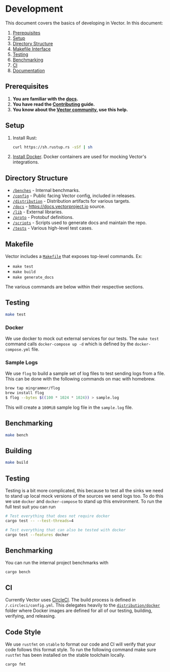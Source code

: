 # Development

This document covers the basics of developing in Vector. In this document:

1. [Prerequisites](#prerequisites)
2. [Setup](#setup)
3. [Directory Structure](#directory-structure)
4. [Makefile Interface](#makefile-interface)
5. [Testing](#testing)
6. [Benchmarking](#benchmarking)
7. [CI](#ci)
8. [Documentation](#documentation)

## Prerequisites

1. **You are familiar with the [docs](https://docs.vectorproject.io).**
2. **You have read the [Contributing](/CONTRIBUTING.md) guide.**
3. **You know about the [Vector community](https://vectorproject.io/community/),
   use this help.**

## Setup

1. Install Rust:

   ```bash
   curl https://sh.rustup.rs -sSf | sh
   ```

2. [Install Docker](https://docs.docker.com/docker-for-mac/install/). Docker
   containers are used for mocking Vector's integrations.

## Directory Structure

* [`/benches`](/benches) - Internal benchmarks.
* [`/config`](/config) - Public facing Vector config, included in releases.
* [`/distribution`](/distribution) - Distribution artifacts for various targets.
* [`/docs`](/docs) - https://docs.vectorproject.io source.
* [`/lib`](/lib) - External libraries.
* [`/proto`](/proto) - Protobuf definitions.
* [`/scripts`](/scripts) - Scripts used to generate docs and maintain the repo.
* [`/tests`](/tests) - Various high-level test cases.

## Makefile

Vector includes a [`Makefile`](/Makefile) that exposes top-level commands. Ex:

- `make test`
- `make build`
- `make generate_docs`

The various commands are below within their respective sections.

## Testing

```bash
make test
```

### Docker

We use docker to mock out external services for our tests. The `make test`
command calls `docker-compose up -d` which is defined by the
`docker-compose.yml` file.

### Sample Logs

We use `flog` to build a sample set of log files to test sending logs from a file. This can
be done with the following commands on mac with homebrew.

```bash
brew tap mingrammer/flog
brew install flog
$ flog --bytes $((100 * 1024 * 1024)) > sample.log
```

This will create a `100MiB` sample log file in the `sample.log` file.

## Benchmarking

```bash
make bench
```

## Building

```bash
make build
```

## Testing

Testing is a bit more complicated, this because to test all the sinks we need to stand
up local mock versions of the sources we send logs too. To do this we use `docker` and 
`docker-compose` to stand up this environment. To run the full test suit you can run

```bash
# Test everything that does not require docker
cargo test -- --test-threads=4

# Test everything that can also be tested with docker
cargo test --features docker
```

## Benchmarking

You can run the internal project benchmarks with

```
cargo bench
```

## CI

Currently Vector uses [CircleCI](https://circleci.com). The build process
is defined in `/.circleci/config.yml`. This delegates heavily to the
[`distribution/docker`](/distribution/docker) folder where Docker images are
defined for all of our testing, building, verifying, and releasing.

## Code Style

We use `rustfmt` on `stable` to format our code and CI will verify that your code follows
this format style. To run the following command make sure `rustfmt` has been installed on
the stable toolchain locally.

```bash
cargo fmt
```

